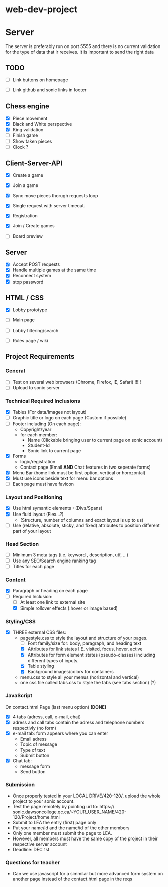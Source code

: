 # web-dev-project

# Server
The server is preferably run on port 5555 and there is no current validation for the type of data that ir receives.
It is important to send the right data


## TODO
- [ ] Link buttons on homepage
- [ ] Link github and sonic links in footer



## Chess engine
- [x] Piece movement
- [x] Black and White perspective
- [x] King validation
- [ ] Finish game
- [ ] Show taken pieces
- [ ] Clock ?

## Client-Server-API
- [x] Create a game
- [x] Join a game
- [x] Sync move pieces thorugh requests loop
- [x] Single request with server timeout.
- [X] Registration
- [X] Join / Create games
- [ ] Board preview


## Server
- [x] Accept POST requests
- [x] Handle multiple games at the same time
- [x] Reconnect system
- [x] stop password

## HTML / CSS
- [x] Lobby prototype
- [ ] Main page
- [ ] Lobby filtering/search
- [ ] Rules page / wiki


## Project Requirements



### General
- [ ] Test on several web browsers (Chrome, Firefox, IE, Safari) !!!!!
- [ ] Upload to sonic server

### Technical Required Inclusions
- [X] Tables (For data/Images not layout)
- [ ] Graphic title or logo on each page (Custom if possible)
- [ ] Footer including (On each page):
    * Copyright/year
    * for each member:
        * Name (Clickable bringing user to current page on sonic account)
        * Student-Id
        * Sonic link to current page
- [X] Forms
    * logic/registration
    * Contact page (Email __AND__ Chat features in two seperate forms)
- [X] Menu Bar (home link must be first option, vertical or horozontal)
- [x] Must use icons beside text for menu bar options 
- [ ] Each page must have favicon

### Layout and Positioning
- [X] Use html symantic elements +(Divs/Spans)
- [X] Use fluid layout (Flex...?)
    * (Structure, number of columns and exact layout is up to us)
- [ ] Use (relative, absolute, sticky, and fixed) attributes to position different part of your layout

### Head Section
- [ ] Minimum 3 meta tags (i.e. keyword , description, utf, ...)
- [ ] Use any SEO/Search engine ranking tag
- [ ] Titles for each page

### Content
- [X] Paragraph or heading on each page
- [ ] Required Inclusion:
    - [ ] At least one link to external site
    - [X] Simple rollover effects (:hover or image based)

### Styling/CSS
- [x] THREE external CSS files:
    * pagestyle.css to style the layout and structure of your pages.
        - [ ] Font family/size for: body, paragraph, and heading text
        - [X] Attributes for link states I.E. visited, focus, hover, active
        - [X] Attributes for form element states (pseudo-classes) including different types of inputs.
        - [X] Table styling
        - [X] Background images/colors for containers   
    * menu.css to style all your menus (horizontal and vertical)
    * one css file called tabs.css to style the tabs (see tabs section) (?)

### JavaScript
On contact.html Page (last menu option) <b>(DONE)</b>
- [x] 4 tabs (adress, call, e-mail, chat)
- [x] adress and call tabs contain the adress and telephone numbers respectivly (no form)
- [x] e-mail tab: form appears where you can enter
    * Email adress
    * Topic of message
    * Type of text
    * Submit button
- [x] Chat tab:
    * message form
    * Send button

### Submission
* Once properly tested in your LOCAL DRIVE/420-120/, upload the whole project to your sonic account.
* Test the page remotely by pointing url to: https:// sonic.dawsoncollege.qc.ca/~YOUR_USER_NAME/420-120/Project/home.html
* Submit to LEA the entry (first) page only
* Put your name/id and the name/id of the other members
* Only one member must submit the page to LEA.
* However, all members must have the same copy of the project in their respective server account
* Deadline: DEC 1st

### Questions for teacher
* Can we use javascript for a simmilar but more advanced form system on another page instead of the contact.html page in the reqs

